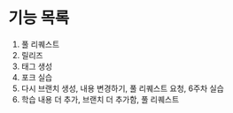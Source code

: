 # 기능 목록
1. 풀 리퀘스트
2. 릴리즈
3. 태그 생성
4. 포크 실습
5. 다시 브랜치 생성, 내용 변경하기, 풀 리퀘스트 요청, 6주차 실습
6. 학습 내용 더 추가, 브랜치 더 추가함, 풀 리퀘스트

